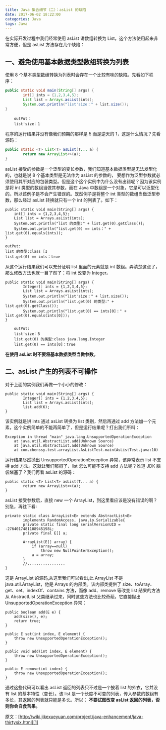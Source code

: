 ```yaml
---
title: Java 集合细节（二）：asList 的缺陷
date: 2017-06-02 18:22:00
categories: Java
tags: Java
---
```

在实际开发过程中我们经常使用 asList 讲数组转换为 List，这个方法使用起来非常方便，但是 asList 方法存在几个缺陷：
<!--more-->
## 一、避免使用基本数据类型数组转换为列表
使用 8 个基本类型数组转换为列表时会存在一个比较有味的缺陷。先看如下程序：
```java
public static void main(String[] args) {
        int[] ints = {1,2,3,4,5};
        List list = Arrays.asList(ints);
        System.out.println("list'size：" + list.size());
}
```
        outPut：
        list'size：1
        
程序的运行结果并没有像我们预期的那样是 5 而是逆天的 1，这是什么情况？先看源码：
```java
public static <T> List<T> asList(T... a) {
        return new ArrayList<>(a);
}
```
asList 接受的参数是一个泛型的变长参数，我们知道基本数据类型是无法发型化的，也就是说 8 个基本类型是无法作为 asList 的参数的， 要想作为泛型参数就必须使用其所对应的包装类型。但是这个这个实例中为什么没有出错呢？因为该实例是将 int 类型的数组当做其参数，而在 Java 中数组是一个对象，它是可以泛型化的。所以该例子是不会产生错误的。既然例子是将整个 int 类型的数组当做泛型参数，那么经过 asList 转换就只有一个 int 的列表了。如下：
```
public static void main(String[] args) {
    int[] ints = {1,2,3,4,5};
    List list = Arrays.asList(ints);
    System.out.println("list 的类型:" + list.get(0).getClass());
    System.out.println("list.get(0) == ints：" + list.get(0).equals(ints));
}
```
    outPut:
    list 的类型:class [I
    list.get(0) == ints：true
    
从这个运行结果我们可以充分证明 list 里面的元素就是 int 数组。弄清楚这点了，那么修改方法也就一目了然了：将 int 改变为 Integer。
```
public static void main(String[] args) {
        Integer[] ints = {1,2,3,4,5};
        List list = Arrays.asList(ints);
        System.out.println("list'size：" + list.size());
        System.out.println("list.get(0) 的类型:" +  list.get(0).getClass());
        System.out.println("list.get(0) == ints[0]：" + list.get(0).equals(ints[0]));
}
```

        outPut:
        list'size：5
        list.get(0) 的类型:class java.lang.Integer
        list.get(0) == ints[0]：true
        
**在使用 asList 时不要将基本数据类型当做参数。**

## 二、asList 产生的列表不可操作
对于上面的实例我们再做一个小小的修改：
```
public static void main(String[] args) {
        Integer[] ints = {1,2,3,4,5};
        List list = Arrays.asList(ints);
        list.add(6);
}
```
该实例就是讲 ints 通过 asList 转换为 list 类别，然后再通过 add 方法加一个元素，这个实例简单的不能再简单了，但是运行结果呢？打出我们所料：


    Exception in thread "main" java.lang.UnsupportedOperationException
        at java.util.AbstractList.add(Unknown Source)
        at java.util.AbstractList.add(Unknown Source)
        at com.chenssy.test.arrayList.AsListTest.main(AsListTest.java:10)
运行结果尽然抛出 UnsupportedOperationException 异常，该异常表示 list 不支持 add 方法。这就让我们郁闷了，list 怎么可能不支持 add 方法呢？难道 JDK 脑袋堵塞了？我们再看 asList 的源码：
```
public static <T> List<T> asList(T... a) {
        return new ArrayList<>(a);
}
```
asList 接受参数后，直接 new 一个 ArrayList，到这里看应该是没有错误的啊？别急，再往下看:
```
private static class ArrayList<E> extends AbstractList<E>
        implements RandomAccess, java.io.Serializable{
        private static final long serialVersionUID = -2764017481108945198L;
        private final E[] a;

        ArrayList(E[] array) {
            if (array==null)
                throw new NullPointerException();
            a = array;
        }
        //.................
}
```
这是 ArrayList 的源码,从这里我们可以看出,此 ArrayList 不是 java.util.ArrayList，他是 Arrays 的内部类。该内部类提供了 size、toArray、get、set、indexOf、contains 方法，而像 add、remove 等改变 list 结果的方法从 AbstractList 父类继承过来，同时这些方法也比较奇葩，它直接抛出 UnsupportedOperationException 异常：
```
public boolean add(E e) {
    add(size(), e);
    return true;
}

public E set(int index, E element) {
    throw new UnsupportedOperationException();
}

public void add(int index, E element) {
    throw new UnsupportedOperationException();
}

public E remove(int index) {
    throw new UnsupportedOperationException();
}       
```
通过这些代码可以看出 asList 返回的列表只不过是一个披着 list 的外衣，它并没有 list 的基本特性（变长）。该 list 是一个长度不可变的列表，传入参数的数组有多长，其返回的列表就只能是多长。所以：
**不要试图改变 asList 返回的列表，否则你会自食苦果。**

原文：[http://wiki.jikexueyuan.com/project/java-enhancement/java-thirtysix.html][1]


  [1]: http://wiki.jikexueyuan.com/project/java-enhancement/java-thirtysix.html